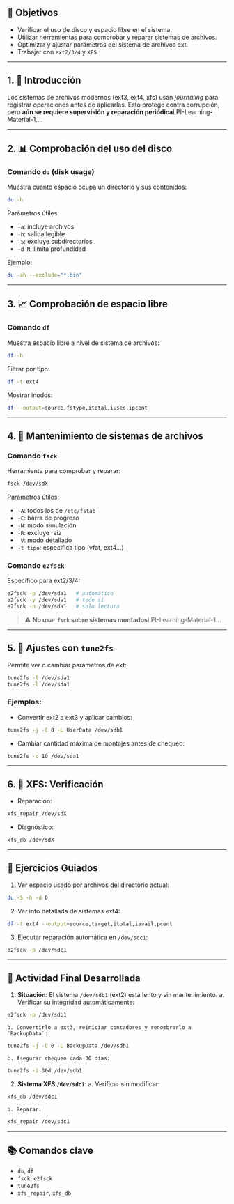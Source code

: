 
## 🎯 Objetivos

- Verificar el uso de disco y espacio libre en el sistema.
- Utilizar herramientas para comprobar y reparar sistemas de archivos.
- Optimizar y ajustar parámetros del sistema de archivos ext.
- Trabajar con `ext2/3/4` y `XFS`.

---

## 1. 📘 Introducción

Los sistemas de archivos modernos (ext3, ext4, xfs) usan _journaling_ para registrar operaciones antes de aplicarlas. Esto protege contra corrupción, pero **aún se requiere supervisión y reparación periódica**LPI-Learning-Material-1….

---
## 2. 📊 Comprobación del uso del disco

### Comando `du` (disk usage)

Muestra cuánto espacio ocupa un directorio y sus contenidos:

```bash
du -h
```

Parámetros útiles:

- `-a`: incluye archivos
- `-h`: salida legible
- `-S`: excluye subdirectorios
- `-d N`: limita profundidad

Ejemplo:

```bash
du -ah --exclude="*.bin"
```

---
## 3. 📈 Comprobación de espacio libre

### Comando `df`

Muestra espacio libre a nivel de sistema de archivos:

```bash
df -h
```

Filtrar por tipo:

```bash
df -t ext4
```

Mostrar inodos:

```bash
df --output=source,fstype,itotal,iused,ipcent
```

---

## 4. 🧰 Mantenimiento de sistemas de archivos

### Comando `fsck`

Herramienta para comprobar y reparar:

```bash
fsck /dev/sdX
```

Parámetros útiles:

- `-A`: todos los de `/etc/fstab`
- `-C`: barra de progreso
- `-N`: modo simulación
- `-R`: excluye raíz
- `-V`: modo detallado
- `-t tipo`: especifica tipo (vfat, ext4…)

### Comando `e2fsck`

Específico para ext2/3/4:

```bash
e2fsck -p /dev/sda1   # automático
e2fsck -y /dev/sda1   # todo sí
e2fsck -n /dev/sda1   # solo lectura
```

> ⚠️ **No usar `fsck` sobre sistemas montados**LPI-Learning-Material-1…

---

## 5. 🧪 Ajustes con `tune2fs`

Permite ver o cambiar parámetros de ext:

```bash
tune2fs -l /dev/sda1
tune2fs -l /dev/sda1
```

### Ejemplos:

- Convertir ext2 a ext3 y aplicar cambios:

```bash
tune2fs -j -C 0 -L UserData /dev/sdb1
```

- Cambiar cantidad máxima de montajes antes de chequeo:

```bash
tune2fs -c 10 /dev/sda1
```

---
## 6. 🧪 XFS: Verificación

- Reparación:

```bash
xfs_repair /dev/sdX
```

- Diagnóstico:

```bash
xfs_db /dev/sdX
```

---

## 🧪 Ejercicios Guiados

1. Ver espacio usado por archivos del directorio actual:

```bash
du -S -h -d 0
```

2. Ver info detallada de sistemas ext4:

```bash
df -t ext4 --output=source,target,itotal,iavail,pcent
```

3. Ejecutar reparación automática en `/dev/sdc1`:

```bash
e2fsck -p /dev/sdc1
```

---

## 🎯 Actividad Final Desarrollada

1. **Situación**: El sistema `/dev/sdb1` (ext2) está lento y sin mantenimiento.
    a. Verificar su integridad automáticamente:
    
```bash
e2fsck -p /dev/sdb1
```
    
    b. Convertirlo a ext3, reiniciar contadores y renombrarlo a `BackupData`:
    
```bash
tune2fs -j -C 0 -L BackupData /dev/sdb1
```
    
    c. Asegurar chequeo cada 30 días:
    
```bash
tune2fs -i 30d /dev/sdb1
```
    
2. **Sistema XFS `/dev/sdc1`**:
    a. Verificar sin modificar:
    
```bash
xfs_db /dev/sdc1
```
    
    b. Reparar:
    
```bash
xfs_repair /dev/sdc1
```

---

## 📚 Comandos clave

- `du`, `df`
- `fsck`, `e2fsck`
- `tune2fs`
- `xfs_repair`, `xfs_db`